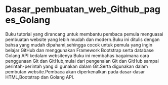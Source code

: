 # Dasar_pembuatan_web_Github_pages_Golang

Buku tutorial yang dirancang untuk membantu pembaca pemula menguasai pembuatan website yang lebih mudah dan modern.Buku ini ditulis dengan bahsa yang mudah dipahami,sehingga cocok untuk pemula yang ingin belajar GitHub dan menggunakan Framework Bootstrap serta database Golang API kedalam websitenya
Buku ini membahas bagaimana cara penggunaan Git dan GitHub,mulai dari pengenalan Git dan GitHub sampai perintah-perintah yang di gunakan dalam Git.Serta digunakan dalam pembutan website.Pembaca akan diperkenalkan pada dasar-dasar HTML,Bootstrap dan Golang API.
